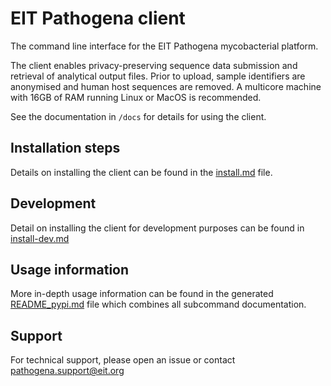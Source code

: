 # EIT Pathogena client

The command line interface for the EIT Pathogena mycobacterial platform. 

The client enables privacy-preserving sequence data submission and retrieval of analytical output files. Prior to
upload, sample identifiers are anonymised and human host sequences are removed. A multicore machine with 16GB of RAM
running Linux or MacOS is recommended.

See the documentation in `/docs` for details for using the client.

## Installation steps

Details on installing the client can be found in the [install.md](docs/install.md) file.

## Development

Detail on installing the client for development purposes can be found in [install-dev.md](docs/install-dev.md)

## Usage information

More in-depth usage information can be found in the generated [README_pypi.md](README_pypi.md) file which combines
all subcommand documentation.

## Support

For technical support, please open an issue or contact [pathogena.support@eit.org](mailto:pathogena.support@eit.org)
